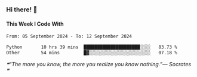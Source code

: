 ### Hi there! 👋

#### This Week I Code With
<!--START_SECTION:waka-->

```txt
From: 05 September 2024 - To: 12 September 2024

Python       10 hrs 39 mins  █████████████████████░░░░   83.73 %
Other        54 mins         █▓░░░░░░░░░░░░░░░░░░░░░░░   07.18 %
```

<!--END_SECTION:waka-->

<!--STARTS_HERE_QUOTE_README-->
<i>❝“The more you know, the more you realize you know nothing.”— Socrates   ❞</i>
<!--ENDS_HERE_QUOTE_README-->
